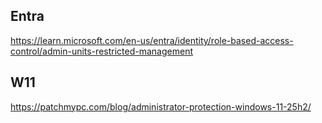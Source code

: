 ## Entra
https://learn.microsoft.com/en-us/entra/identity/role-based-access-control/admin-units-restricted-management

## W11
https://patchmypc.com/blog/administrator-protection-windows-11-25h2/
